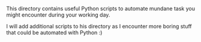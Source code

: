 This directory contains useful Python scripts to automate mundane task you might encounter during your working day.

I will add additional scripts to his directory as I encounter more boring stuff that could be automated with Python :)
